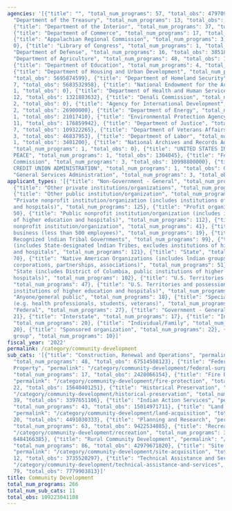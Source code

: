 ```yaml
---
agencies: '[{"title": "", "total_num_programs": 57, "total_obs": 47970977668}, {"title":
  "Department of the Treasury", "total_num_programs": 13, "total_obs": 20769649053},
  {"title": "Department of the Interior", "total_num_programs": 37, "total_obs": 1563912738},
  {"title": "Department of Commerce", "total_num_programs": 17, "total_obs": 825692721},
  {"title": "Appalachian Regional Commission", "total_num_programs": 3, "total_obs":
  0}, {"title": "Library of Congress", "total_num_programs": 1, "total_obs": 0}, {"title":
  "Department of Defense", "total_num_programs": 16, "total_obs": 385182021}, {"title":
  "Department of Agriculture", "total_num_programs": 48, "total_obs": 12236487801},
  {"title": "Department of Education", "total_num_programs": 4, "total_obs": 1364122620},
  {"title": "Department of Housing and Urban Development", "total_num_programs": 14,
  "total_obs": 5695874599}, {"title": "Department of Homeland Security", "total_num_programs":
  7, "total_obs": 5683532958}, {"title": "National Endowment for the Arts", "total_num_programs":
  1, "total_obs": 0}, {"title": "Department of Health and Human Services", "total_num_programs":
  12, "total_obs": 1321883632}, {"title": "Denali Commission", "total_num_programs":
  2, "total_obs": 0}, {"title": "Agency for International Development", "total_num_programs":
  2, "total_obs": 26900000}, {"title": "Department of Energy", "total_num_programs":
  1, "total_obs": 21017410}, {"title": "Environmental Protection Agency", "total_num_programs":
  11, "total_obs": 176859942}, {"title": "Department of Justice", "total_num_programs":
  7, "total_obs": 109322265}, {"title": "Department of Veterans Affairs", "total_num_programs":
  3, "total_obs": 46837953}, {"title": "Department of Labor", "total_num_programs":
  1, "total_obs": 3401200}, {"title": "National Archives and Records Administration",
  "total_num_programs": 1, "total_obs": 0}, {"title": "UNITED STATES INSTITUTE OF
  PEACE", "total_num_programs": 1, "total_obs": 1304045}, {"title": "Federal Communications
  Commission", "total_num_programs": 3, "total_obs": 10998800000}, {"title": "NATIONAL
  CREDIT UNION ADMINISTRATION", "total_num_programs": 1, "total_obs": 0}, {"title":
  "General Services Administration", "total_num_programs": 3, "total_obs": 21282480}]'
applicant_types: '[{"title": "Non-Government - General", "total_num_programs": 22},
  {"title": "Other private institutions/organizations", "total_num_programs": 58},
  {"title": "Other public institution/organization", "total_num_programs": 65}, {"title":
  "Private nonprofit institution/organization (includes institutions of higher education
  and hospitals)", "total_num_programs": 125}, {"title": "Profit organization", "total_num_programs":
  50}, {"title": "Public nonprofit institution/organization (includes institutions
  of higher education and hospitals)", "total_num_programs": 112}, {"title": "Quasi-public
  nonprofit institution/organization", "total_num_programs": 41}, {"title": "Small
  business (less than 500 employees)", "total_num_programs": 19}, {"title": "Federally
  Recognized lndian Tribal Governments", "total_num_programs": 99}, {"title": "Local
  (includes State-designated lndian Tribes, excludes institutions of higher education
  and hospitals", "total_num_programs": 121}, {"title": "State", "total_num_programs":
  70}, {"title": "Native American Organizations (includes lndian groups, cooperatives,
  corporations, partnerships, associations)", "total_num_programs": 51}, {"title":
  "State (includes District of Columbia, public institutions of higher education and
  hospitals)", "total_num_programs": 102}, {"title": "U.S. Territories and possessions",
  "total_num_programs": 47}, {"title": "U.S. Territories and possessions (includes
  institutions of higher education and hospitals)", "total_num_programs": 47}, {"title":
  "Anyone/general public", "total_num_programs": 18}, {"title": "Specialized group
  (e.g. health professionals, students, veterans)", "total_num_programs": 20}, {"title":
  "Federal", "total_num_programs": 27}, {"title": "Government - General", "total_num_programs":
  21}, {"title": "Interstate", "total_num_programs": 17}, {"title": "Intrastate",
  "total_num_programs": 20}, {"title": "Individual/Family", "total_num_programs":
  20}, {"title": "Sponsored organization", "total_num_programs": 22}, {"title": "Minority
  group", "total_num_programs": 10}]'
fiscal_year: '2022'
permalink: /category/community-development
sub_cats: '[{"title": "Construction, Renewal and Operations", "permalink": "/category/community-development/construction--renewal-and-operations",
  "total_num_programs": 48, "total_obs": 67514508123}, {"title": "Federal Surplus
  Property", "permalink": "/category/community-development/federal-surplus-property",
  "total_num_programs": 17, "total_obs": 2428066154}, {"title": "Fire Protection",
  "permalink": "/category/community-development/fire-protection", "total_num_programs":
  22, "total_obs": 15640401251}, {"title": "Historical Preservation", "permalink":
  "/category/community-development/historical-preservation", "total_num_programs":
  39, "total_obs": 3397651106}, {"title": "Indian Action Services", "permalink": "/category/community-development/indian-action-services",
  "total_num_programs": 43, "total_obs": 15014971711}, {"title": "Land Acquisition",
  "permalink": "/category/community-development/land-acquisition", "total_num_programs":
  20, "total_obs": 4491030333}, {"title": "Planning and Research", "permalink": "/category/community-development/planning-and-research",
  "total_num_programs": 63, "total_obs": 9422534085}, {"title": "Recreation", "permalink":
  "/category/community-development/recreation", "total_num_programs": 33, "total_obs":
  6484166385}, {"title": "Rural Community Development", "permalink": "/category/community-development/rural-community-development",
  "total_num_programs": 86, "total_obs": 42979671820}, {"title": "Site Acquisition",
  "permalink": "/category/community-development/site-acquisition", "total_num_programs":
  12, "total_obs": 3735520297}, {"title": "Technical Assistance and Services", "permalink":
  "/category/community-development/technical-assistance-and-services", "total_num_programs":
  79, "total_obs": 7779903813}]'
title: Community Development
total_num_programs: 266
total_num_sub_cats: 11
total_obs: 109223041108
---
```

